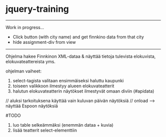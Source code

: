 # jquery-training
--- --- ---
Work in progress...
- Click button (with city name) and get finnkino data from that city
- hide assignment-div from view
--- ---- --- 

Ohjelma hakee Finnkinon XML-dataa & näyttää tietoja tulevista elokuvista, elokuvateattereista yms. 

ohjelman vaiheet:
1. select-tagista valitaan ensimmäiseksi haluttu kaupunki
2. toiseen valikkoon ilmestyy alueen elokuvateatterit
3. halutun elokuvateatterin näytökset ilmestyvät omaan diviin (#apidata)

// aluksi tarkoituksena käyttää vain kuluvan päivän näytöksiä
// onload --> näyttää Espoon näytöksiä

#TODO
1. luo table selkeämmäksi (enemmän dataa + kuvia)
2. lisää teatterit select-elementtiin
